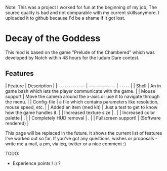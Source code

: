 Note: This was a project I worked for fun at the beginning of my job; The source quality is bad and not comparable with my current skillsanymore. I uploaded it to github because I'd be a shame if it got lost.

# Decay of the Goddess

This mod is based on the game "Prelude of the Chambered" which was developed by Notch within 48 hours for the ludum Dare contest.

## Features

| Feature | Description |
| ------------- | ------------- | ----- |
| Shell | An in game bash which lets the player communicate with the game. |
| Mouse support | Move the camera around the x-axis or use it to navigate through the menu. |
| Config-file | a file which contains parameters like resolution, mouse speed, etc. |
| Added an item (med kit) | Just a test to get to know how the game handles it. |
| Increased texture size | . |
| Increased color palette | . |
| Completely HUD removal | . |
| Fullscreen support! | (Software rendered) |


This page will be replaced in the future. It shows the current list of features I've worked out so far.
If you've got any questions, wishes or proposals - write me a mail, a pm, via icq, twitter or a nice comment :)

TODO:
- Experience points ! :) ?